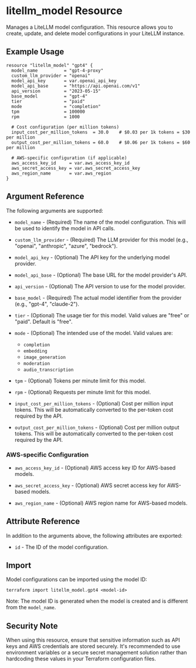 # litellm_model Resource

Manages a LiteLLM model configuration. This resource allows you to create, update, and delete model configurations in your LiteLLM instance.

## Example Usage

```hcl
resource "litellm_model" "gpt4" {
  model_name          = "gpt-4-proxy"
  custom_llm_provider = "openai"
  model_api_key       = var.openai_api_key
  model_api_base      = "https://api.openai.com/v1"
  api_version         = "2023-05-15"
  base_model          = "gpt-4"
  tier                = "paid"
  mode                = "completion"
  tpm                 = 100000
  rpm                 = 1000
  
  # Cost configuration (per million tokens)
  input_cost_per_million_tokens  = 30.0    # $0.03 per 1k tokens = $30 per million
  output_cost_per_million_tokens = 60.0    # $0.06 per 1k tokens = $60 per million

  # AWS-specific configuration (if applicable)
  aws_access_key_id     = var.aws_access_key_id
  aws_secret_access_key = var.aws_secret_access_key
  aws_region_name       = var.aws_region
}
```

## Argument Reference

The following arguments are supported:

* `model_name` - (Required) The name of the model configuration. This will be used to identify the model in API calls.

* `custom_llm_provider` - (Required) The LLM provider for this model (e.g., "openai", "anthropic", "azure", "bedrock").

* `model_api_key` - (Optional) The API key for the underlying model provider.

* `model_api_base` - (Optional) The base URL for the model provider's API.

* `api_version` - (Optional) The API version to use for the model provider.

* `base_model` - (Required) The actual model identifier from the provider (e.g., "gpt-4", "claude-2").

* `tier` - (Optional) The usage tier for this model. Valid values are "free" or "paid". Default is "free".

* `mode` - (Optional) The intended use of the model. Valid values are:
  * `completion`
  * `embedding`
  * `image_generation`
  * `moderation`
  * `audio_transcription`

* `tpm` - (Optional) Tokens per minute limit for this model.

* `rpm` - (Optional) Requests per minute limit for this model.

* `input_cost_per_million_tokens` - (Optional) Cost per million input tokens. This will be automatically converted to the per-token cost required by the API.

* `output_cost_per_million_tokens` - (Optional) Cost per million output tokens. This will be automatically converted to the per-token cost required by the API.

### AWS-specific Configuration

* `aws_access_key_id` - (Optional) AWS access key ID for AWS-based models.

* `aws_secret_access_key` - (Optional) AWS secret access key for AWS-based models.

* `aws_region_name` - (Optional) AWS region name for AWS-based models.

## Attribute Reference

In addition to the arguments above, the following attributes are exported:

* `id` - The ID of the model configuration.

## Import

Model configurations can be imported using the model ID:

```shell
terraform import litellm_model.gpt4 <model-id>
```

Note: The model ID is generated when the model is created and is different from the `model_name`.

## Security Note

When using this resource, ensure that sensitive information such as API keys and AWS credentials are stored securely. It's recommended to use environment variables or a secure secret management solution rather than hardcoding these values in your Terraform configuration files.
